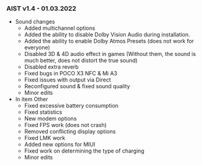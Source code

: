 ### AIST v1.4 - 01.03.2022

* Sound changes
  * Added multichannel options
  * Added the ability to disable Dolby Vision Audio during installation.
  * Added the ability to enable Dolby Atmos Presets (does not work for everyone)
  * Disabled 3D & 4D audio effect in games (Without them, the sound is much better, does not distort the true sound)
  * Disabled extra reverb
  * Fixed bugs in POCO X3 NFC & Mi A3
  * Fixed issues with output via Direct
  * Reconfigured sound & fixed sound quality
  * Minor edits
* In item Other
  * Fixed excessive battery consumption
  * Fixed statistics
  * New modem options
  * Fixed FPS work (does not crash)
  * Removed conflicting display options
  * Fixed LMK work
  * Added new options for MIUI
  * Fixed work on determining the type of charging
  * Minor edits 
